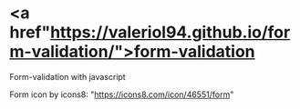 # <a href"https://valeriol94.github.io/form-validation/">form-validation</a>

Form-validation with javascript

Form icon by icons8: "https://icons8.com/icon/46551/form"
